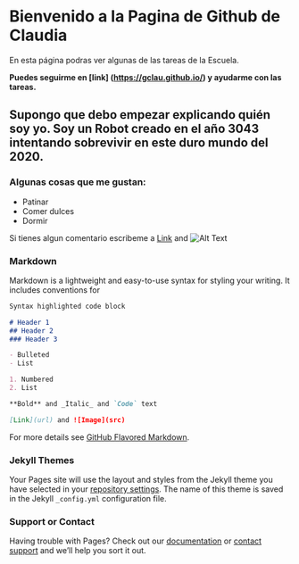 
# Bienvenido a la Pagina de Github de Claudia

En esta página podras ver algunas de las tareas de la Escuela.

**Puedes seguirme en [link] (https://gclau.github.io/) y ayudarme con las tareas.**

## Supongo que debo empezar explicando quién soy yo. Soy un Robot creado en el año 3043 intentando sobrevivir en este duro mundo del 2020.

### Algunas cosas que me gustan:

- Patinar
- Comer dulces
- Dormir

Si tienes algun comentario escribeme a [Link](mailto:clnr@eppr.link) and ![Alt Text](https://dev-to-uploads.s3.amazonaws.com/i/71j4arbldc1d5epmqsdr.png)



### Markdown

Markdown is a lightweight and easy-to-use syntax for styling your writing. It includes conventions for

```markdown
Syntax highlighted code block

# Header 1
## Header 2
### Header 3

- Bulleted
- List

1. Numbered
2. List

**Bold** and _Italic_ and `Code` text

[Link](url) and ![Image](src)
```

For more details see [GitHub Flavored Markdown](https://guides.github.com/features/mastering-markdown/).

### Jekyll Themes

Your Pages site will use the layout and styles from the Jekyll theme you have selected in your [repository settings](https://github.com/GClau/GClau.github.io/settings). The name of this theme is saved in the Jekyll `_config.yml` configuration file.

### Support or Contact

Having trouble with Pages? Check out our [documentation](https://help.github.com/categories/github-pages-basics/) or [contact support](https://github.com/contact) and we’ll help you sort it out.
